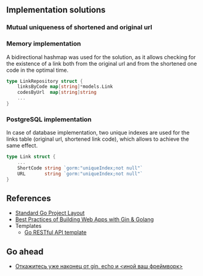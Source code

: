 ## Implementation solutions

### Mutual uniqueness of shortened and original url

### Memory implementation

A bidirectional hashmap was used for the solution, as it allows checking for the existence of a link both from the
original url and from the shortened one code in the optimal time.

```go
type LinkRepository struct {
	linksByCode map[string]*models.Link
	codesByUrl  map[string]string
	...
}
```

### PostgreSQL implementation

In case of database implementation, two unique indexes are used for the links table (original url, shortened link code),
which allows to achieve the same effect.

```go
type Link struct {
	...
	ShortCode string `gorm:"uniqueIndex;not null"`
	URL       string `gorm:"uniqueIndex;not null"`
}
```

## References

- [Standard Go Project Layout](https://github.com/golang-standards/project-layout/)
- [Best Practices of Building Web Apps with Gin & Golang](https://www.squash.io/optimizing-gin-in-golang-project-structuring-error-handling-and-testing/)
- Templates
    - [Go RESTful API template](https://github.com/gilcrest/diygoapi)

## Go ahead

- [Откажитесь уже наконец от gin, echo и <иной ваш фреймворк>](https://habr.com/ru/companies/ozonbank/articles/817381/)